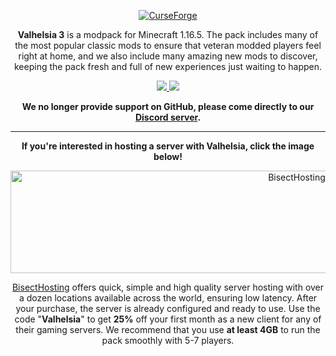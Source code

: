 <p align="center">
  <a href="https://www.curseforge.com/minecraft/modpacks/valhelsia-3">
    <img border="0" alt="CurseForge" src="https://zupimages.net/up/21/01/6jn8.png">
  </a>
</p>

<p align="center">
<strong>Valhelsia 3</strong> is a modpack for Minecraft 1.16.5. The pack includes many of the most popular classic mods to ensure that veteran modded players feel right at home, and we also include many amazing new mods to discover, keeping the pack fresh and full of new experiences just waiting to happen.
</p>

<p align="center">
  <a href="https://valhelsia.net/discord">
    <img src="https://img.shields.io/discord/396333981601234944?color=1b1b1b&label=Discord&logo=Discord&style=plastic">
  </a>
  <a href="https://twitter.com/valhelsia">
    <img src="https://img.shields.io/twitter/follow/valhelsia?color=1b1b1b&label=Twitter&logo=twitter&style=plastic">
  </a>
</p>

<p align="center">
  <strong>We no longer provide support on GitHub, please come directly to our <a href="https://valhelsia.net/discord">Discord server</a>.</strong>
</p>

------------------------------

<p align="center">
  <strong>If you're interested in hosting a server with Valhelsia, click the image below!</strong>
</p>

<p align="center">
  <a href="https://bisecthosting.com/Valhelsia">
    <img border="0" alt="BisectHosting" src="https://zupimages.net/up/20/45/qo6j.png" width="900" height="164">
  </a>
</p>                                                                                                                                             

<p align="center">
<a href="https://bisecthosting.com/Valhelsia">BisectHosting</a> offers quick, simple and high quality server hosting with over a dozen locations available across the world, ensuring low latency. After your purchase, the server is already configured and ready to use.
Use the code "<strong>Valhelsia</strong>" to get <strong>25%</strong> off your first month as a new client for any of their gaming servers.
We recommend that you use <strong>at least 4GB</strong> to run the pack smoothly with 5-7 players.
</p>
